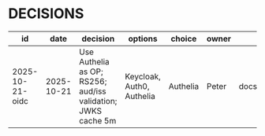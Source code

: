 # DECISIONS

| id | date | decision | options | choice | owner | refs |
|----|------|----------|---------|--------|-------|------|
| 2025-10-21-oidc | 2025-10-21 | Use Authelia as OP; RS256; aud/iss validation; JWKS cache 5m | Keycloak, Auth0, Authelia | Authelia | Peter | docs/design/milestones/M2.md |
